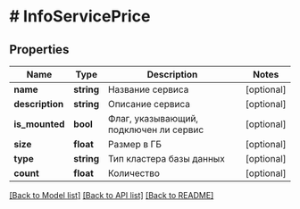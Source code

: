 # # InfoServicePrice

## Properties

Name | Type | Description | Notes
------------ | ------------- | ------------- | -------------
**name** | **string** | Название сервиса | [optional]
**description** | **string** | Описание сервиса | [optional]
**is_mounted** | **bool** | Флаг, указывающий, подключен ли сервис | [optional]
**size** | **float** | Размер в ГБ | [optional]
**type** | **string** | Тип кластера базы данных | [optional]
**count** | **float** | Количество | [optional]

[[Back to Model list]](../../README.md#models) [[Back to API list]](../../README.md#endpoints) [[Back to README]](../../README.md)
